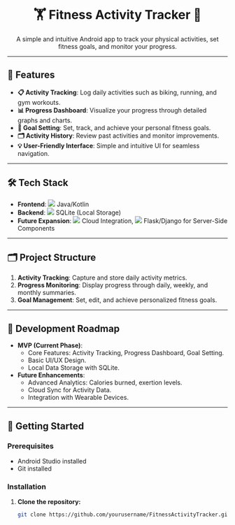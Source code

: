 # <h1 align="center">🏋️ Fitness Activity Tracker 🏃</h1>



<p align="center">  
  A simple and intuitive Android app to track your physical activities, set fitness goals, and monitor your progress.
</p>

---

## 🌟 **Features**
- **📋 Activity Tracking**: Log daily activities such as biking, running, and gym workouts.
- **📊 Progress Dashboard**: Visualize your progress through detailed graphs and charts.
- **🎯 Goal Setting**: Set, track, and achieve your personal fitness goals.
- **🗂️ Activity History**: Review past activities and monitor improvements.
- **💡 User-Friendly Interface**: Simple and intuitive UI for seamless navigation.

---

## 🛠 **Tech Stack**
- **Frontend**: <img src="https://img.shields.io/badge/Android_Studio-3DDC84?style=flat&logo=android-studio&logoColor=white"/> Java/Kotlin
- **Backend**: <img src="https://img.shields.io/badge/SQLite-003B57?style=flat&logo=sqlite&logoColor=white"/> SQLite (Local Storage)
- **Future Expansion**: <img src="https://img.shields.io/badge/AWS-232F3E?style=flat&logo=amazon-aws&logoColor=white"/> Cloud Integration, <img src="https://img.shields.io/badge/Python-3776AB?style=flat&logo=python&logoColor=white"/> Flask/Django for Server-Side Components

---

## 🗂 **Project Structure**
1. **Activity Tracking**: Capture and store daily activity metrics.
2. **Progress Monitoring**: Display progress through daily, weekly, and monthly summaries.
3. **Goal Management**: Set, edit, and achieve personalized fitness goals.

---

## 🚀 **Development Roadmap**
- **MVP (Current Phase)**:
  - Core Features: Activity Tracking, Progress Dashboard, Goal Setting.
  - Basic UI/UX Design.
  - Local Data Storage with SQLite.
- **Future Enhancements**:
  - Advanced Analytics: Calories burned, exertion levels.
  - Cloud Sync for Activity Data.
  - Integration with Wearable Devices.

---

## 🚀 **Getting Started**

### Prerequisites
- Android Studio installed
- Git installed

### Installation
1. **Clone the repository:**
   ```bash
   git clone https://github.com/yourusername/FitnessActivityTracker.git
